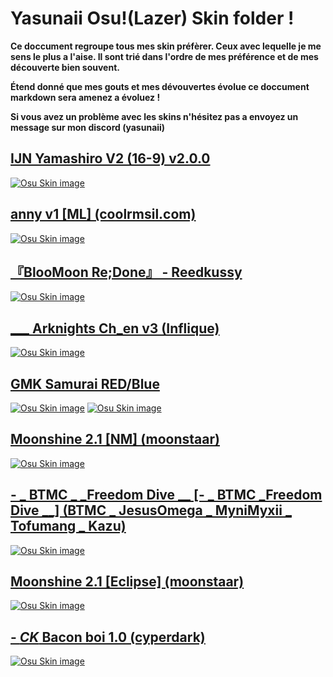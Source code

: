 # Yasunaii Osu!(Lazer) Skin folder ! 

**Ce doccument regroupe tous mes skin préfèrer. Ceux avec lequelle je me sens le plus a l'aise. Il sont trié dans l'ordre de mes préférence et de mes découverte bien souvent.**

**Étend donné que mes gouts et mes dévouvertes évolue ce doccument markdown sera amenez a évoluez !**

**Si vous avez un problème avec les skins n'hésitez pas a envoyez un message sur mon discord (yasunaii)**

## [IJN Yamashiro V2 (16-9) v2.0.0](https://drive.google.com/file/d/1d24vANQ-yhYzZNYUEQVsT_bPrDnoN0ir/view?usp=sharing)
[![Osu Skin image](https://i.imgur.com/2D9gBZS.png)](https://drive.google.com/file/d/1d24vANQ-yhYzZNYUEQVsT_bPrDnoN0ir/view?usp=sharing)

## [anny v1 [ML] (coolrmsil.com)](https://drive.google.com/file/d/1nWnATTVcmimFSZC0gKa4G_2UEq2DZ3uO/view?usp=sharing)
[![Osu Skin image](https://i.imgur.com/wWop5IR.png)](https://drive.google.com/file/d/1nWnATTVcmimFSZC0gKa4G_2UEq2DZ3uO/view?usp=sharing)

## [『BlooMoon Re;Done』 - Reedkussy ](https://drive.google.com/file/d/12uV9MFDR2JWv3TNjCmZqBuIQx5uAYv-o/view?usp=sharing)
[![Osu Skin image](https://i.imgur.com/vDV2Ikq.jpg)](https://drive.google.com/file/d/12uV9MFDR2JWv3TNjCmZqBuIQx5uAYv-o/view?usp=sharing)

## [ ___ Arknights Ch_en v3 (Inflique)](https://drive.google.com/file/d/1_J6n-mtnyiuA9QjPN88lgjDOYnWgahDv/view?usp=sharing)
[![Osu Skin image](https://i.imgur.com/ShkekK3.png)](https://drive.google.com/file/d/1_J6n-mtnyiuA9QjPN88lgjDOYnWgahDv/view?usp=sharing)

## [GMK Samurai RED/Blue](https://drive.google.com/drive/folders/1UHGjgBVgQT4-_bxZIwDnsDWLhadsho71?usp=sharing)
[![Osu Skin image](https://i.imgur.com/yqlFIfn.png)](https://drive.google.com/file/d/1jdmVI5gdq1rpCFM3eSYLwb6MIN1025Ut/view?usp=sharing)
[![Osu Skin image](https://i.imgur.com/h01HIY0.png)](https://drive.google.com/file/d/1k8OJpp2p4L6Rxs7oJ9ig1TFN7j5WzPPf/view?usp=sharing)

## [Moonshine 2.1 [NM] (moonstaar)](https://drive.google.com/file/d/14euhkvobCrhqYzV88zJbZSJSgyGnIHEx/view?usp=sharing)
[![Osu Skin image](https://i.ppy.sh/dd32fb4632fc70ddcf5ae409f3ec1b15eb6c78de/68747470733a2f2f696d6775722d617263686976652e7070792e73682f784d576f57596a2e706e67)](https://drive.google.com/file/d/14euhkvobCrhqYzV88zJbZSJSgyGnIHEx/view?usp=sharing)

## [- _ BTMC _  _Freedom Dive  __ [- _ BTMC   _Freedom Dive  __] (BTMC _ JesusOmega _ MyniMyxii _ Tofumang _ Kazu)](https://drive.google.com/file/d/11qudFvU7nilgncYHpO2_FXf_BNXx_MUL/view?usp=sharing)
[![Osu Skin image](https://i.imgur.com/tiecTNH.png)](https://drive.google.com/file/d/11qudFvU7nilgncYHpO2_FXf_BNXx_MUL/view?usp=sharing)

## [Moonshine 2.1 [Eclipse] (moonstaar)](https://drive.google.com/file/d/1IRduSzKP7Jx3Wh0xteZa5vHEI6IPHp68/view?usp=sharing)
[![Osu Skin image](https://i.ppy.sh/fcdae8736b79d3dd7d3739801def05f3207f9586/68747470733a2f2f696d6775722d617263686976652e7070792e73682f646652394646422e706e67)](https://drive.google.com/file/d/1IRduSzKP7Jx3Wh0xteZa5vHEI6IPHp68/view?usp=sharing)

## [-  _CK_ Bacon boi 1.0 (cyperdark)](https://drive.google.com/file/d/1_l2id4HLlDdZ-D6Ms-QWDZNXdzRFzfbj/view?usp=sharing)
[![Osu Skin image](https://i.imgur.com/h5GBHrp.jpeg)](https://drive.google.com/file/d/1_l2id4HLlDdZ-D6Ms-QWDZNXdzRFzfbj/view?usp=sharing)
